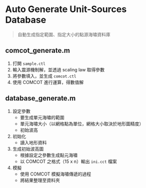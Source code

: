 # Auto Generate Unit-Sources Database
> 自動生成指定範圍、指定大小的點源海嘯資料庫

## comcot_generate.m
1. 打開 `sample.ctl`
2. 輸入震源機制解，並透過 scaling law 取得參數
3. 將參數填入，並生成 `comcot.ctl`
4. 使用 COMCOT 進行運算，得數值解

## database_generate.m
1. 設定參數
   * 要生成單元海嘯的範圍
   * 單元海嘯大小（以網格點為單位，網格大小取決於地形圖精度）
   * 初始波高
2. 初始化
   * 讀入地形資料
3. 生成初始波高圖
   * 根據設定之參數生成點元海嘯
   * 以 COMCOT 之格式（15 x n）輸出 `ini.cct` 檔案
4. 模擬
   * 使用 COMCOT 模擬海嘯傳遞的過程
   * 將結果整理至資料夾
